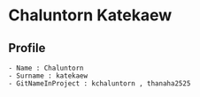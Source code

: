 # Chaluntorn Katekaew

## Profile

    - Name : Chaluntorn
    - Surname : katekaew
    - GitNameInProject : kchaluntorn , thanaha2525
